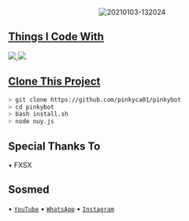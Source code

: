 <p align="center">
<img src=https://i.ibb.co/CBsqQ1x/mc-bot.jpg" alt="20210103-132024" border="0">
</p>
<p align="center">
<a href="https://github.com/pinkyca01">
</p>

  
## Things I Code With
<p>
    <img
        src="https://img.shields.io/badge/node.js%20-%2343853D.svg?&style=for-the-badge&logo=node.js&logoColor=white" />
    <img
        src="https://img.shields.io/badge/javascript%20-%23323330.svg?&style=for-the-badge&logo=javascript&logoColor=%23F7DF1E" />



## Clone This Project

```bash
> git clone https://github.com/pinkyca01/pinkybot
> cd pinkybot
> bash install.sh
> node nuy.js
```


## Special Thanks To

• FXSX



## Sosmed
• [`YouTube`](kepo)
• [`WhatsApp`](https://wa.me/message/A4A53DGF53TED1)
• [`Instagram`](https://instagram.com/thenay_xploit_)
